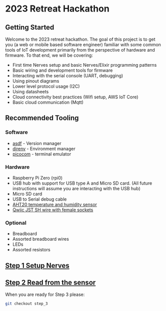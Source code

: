 # 2023 Retreat Hackathon

## Getting Started

Welcome to the 2023 retreat hackathon. The goal of this project is to get you (a web or mobile based software engineer) familiar with some common tools of IoT development primarily from the perspective of hardware and firmware. To that end, we will be covering:

- First time Nerves setup and basic Nerves/Elixir programming patterns
- Basic wiring and development tools for firmware
- Interacting with the serial console (UART, debugging)
- Using pinout diagrams
- Lower level protocol usage (I2C)
- Using datasheets
- Cloud connectivity best practices (Wifi setup, AWS IoT Core)
- Basic cloud communication (Mqtt)

## Recommended Tooling

### Software

- [asdf](https://github.com/asdf-vm/asdf) - Version manager
- [direnv](https://direnv.net/) - Environment manager
- [picocom](https://linux.die.net/man/8/picocom) - terminal emulator

### Hardware

- Raspberry Pi Zero (rpi0)
- USB hub with support for USB type A and Micro SD card. (All future instructions will assume you are interacting with the USB hub)
- Micro SD card
- USB to Serial debug cable
- [AHT20 temperature and humidity sensor](https://www.adafruit.com/product/4566)
- [Qwiic JST SH wire with female sockets](https://www.adafruit.com/product/4397)

### Optional

- Breadboard
- Assorted breadboard wires
- LEDs
- Assorted resistors

## [Step 1 Setup Nerves](docs/step_1.md)

## [Step 2 Read from the sensor](docs/step_2.md)

When you are ready for Step 3 please:

```sh
git checkout step_3
```
